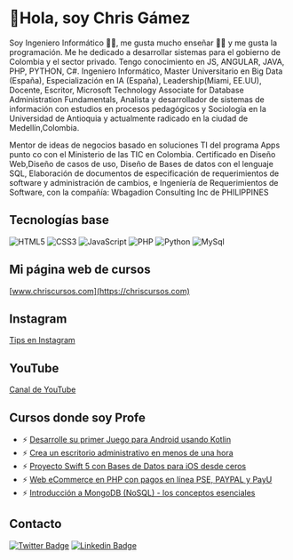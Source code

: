# 👋Hola, soy Chris Gámez

Soy Ingeniero Informático :man_technologist:, me gusta mucho enseñar :man_teacher: y me gusta la programación. Me he dedicado a desarrollar sistemas para el gobierno de Colombia y el sector privado. Tengo conocimiento en JS, ANGULAR, JAVA, PHP, PYTHON, C#.
Ingeniero Informático, Master Universitario en Big Data (España), Especialización en IA (España), Leadership(Miami, EE.UU), Docente, Escritor, Microsoft Technology Associate for Database Administration Fundamentals,  Analista y desarrollador de sistemas de información con estudios en procesos pedagógicos y Sociología en la Universidad de Antioquia y actualmente radicado en la ciudad de Medellín,Colombia. 

Mentor de ideas de negocios basado en soluciones TI del programa Apps punto co con el Ministerio de las TIC en Colombia. Certificado en Diseño Web,Diseño de casos de uso, Diseño de Bases de datos con el lenguaje SQL, Elaboración de documentos de especificación de requerimientos de software y administración de cambios, e Ingeniería de Requerimientos de Software, con la compañía: Wbagadion Consulting Inc de PHILIPPINES
## Tecnologías base
![HTML5](https://img.shields.io/badge/-HTML5-E34F26?style=plastic&logo=html5&logoColor=white)
![CSS3](https://img.shields.io/badge/-CSS3-1572B6?style=plastic&logo=css3&logoColor=white)
![JavaScript](https://img.shields.io/badge/-JavaScript-F7DF1E?style=plastic&logo=JavaScript&logoColor=black)
![PHP](https://img.shields.io/badge/-PHP-blue?style=plastic&logo=Php&logoColor=white)
![Python](https://img.shields.io/badge/-Python-lightgrey?style=plastic&logo=Python&logoColor=black)
![MySql](https://img.shields.io/badge/-MySQL-yellow?style=plastic&logo=Mysql&logoColor=black)

## Mi página web de cursos
[www.chriscursos.com](https://chriscursos.com)

## Instagram
[Tips en Instagram](https://instagram.com/chrisgamezprofe)

## YouTube
[Canal de YouTube](https://www.youtube.com/c/ProgramandoconChriss=subscriber)

## Cursos donde soy Profe
- ⚡ [Desarrolle su primer Juego para Android usando Kotlin](https://chriscursos.com/p/juego-en-android-kotlin-desde-cero)
- ⚡ [Crea un escritorio administrativo en menos de una hora](https://chriscursos.com/p/crear-dashboard-con-html-css-y-boopstrap)
- ⚡ [Proyecto Swift 5 con Bases de Datos para iOS desde ceros](https://www.udemy.com/course/swift-proyecto-ios-con-core-data-desde-cero-en-espanol/)
- ⚡ [Web eCommerce en PHP con pagos en línea PSE, PAYPAL y PayU](https://www.udemy.com/course/aprende-a-crear-web-en-php-poo-con-pagos-en-linea/)
- ⚡ [Introducción a MongoDB (NoSQL) - los conceptos esenciales](https://www.udemy.com/course/aprende-mongodb-en-un-dia-practico-nosql/)
## Contacto
[![Twitter Badge](https://img.shields.io/badge/-Twitter-1DA1F2?style=plastic&logo=Twitter&logoColor=white&link=https://twitter.com/ChrisSociologia)](https://twitter.com/ChrisSociologiaa)
[![Linkedin Badge](https://img.shields.io/badge/-Linkedin-0077B5?style=plastic&logo=Linkedin&logoColor=white&link=https://linkedin.com//in/christian-gamez/)](https://linkedin.com//in/christian-gamez/)
